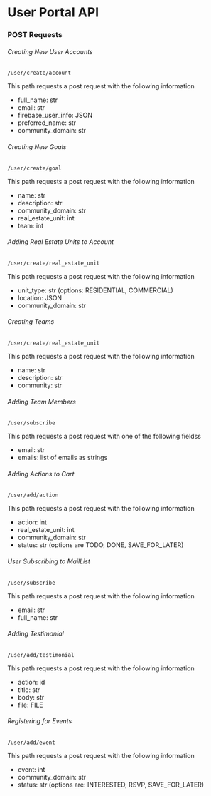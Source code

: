 # User Portal API

### POST Requests

###### Creating New User Accounts
```
/user/create/account
```
This path requests a post request with the following information
* full_name: str
* email: str
* firebase_user_info: JSON
* preferred_name: str
* community_domain: str

###### Creating New Goals
```
/user/create/goal
```
This path requests a post request with the following information
* name: str
* description: str
* community_domain: str
* real_estate_unit: int
* team: int


###### Adding Real Estate Units to Account
```
/user/create/real_estate_unit
```
This path requests a post request with the following information
* unit_type: str (options: RESIDENTIAL, COMMERCIAL)
* location: JSON
* community_domain: str

###### Creating Teams
```
/user/create/real_estate_unit
```
This path requests a post request with the following information
* name: str
* description: str
* community: str


###### Adding Team Members
```
/user/subscribe
```
This path requests a post request with one of the following fieldss
* email: str
* emails: list of emails as strings


###### Adding Actions to Cart
```
/user/add/action
```
This path requests a post request with the following information
* action: int
* real_estate_unit: int
* community_domain: str
* status: str  (options are TODO, DONE, SAVE_FOR_LATER)


###### User Subscribing to MailList
```
/user/subscribe
```
This path requests a post request with the following information
* email: str
* full_name: str


###### Adding Testimonial
```
/user/add/testimonial
```
This path requests a post request with the following information
* action: id
* title: str
* body: str
* file: FILE


###### Registering for Events
```
/user/add/event
```
This path requests a post request with the following information
* event: int
* community_domain: str
* status: str (options are: INTERESTED, RSVP, SAVE_FOR_LATER)


